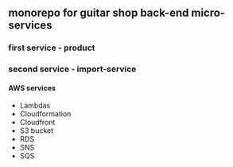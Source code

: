 ## monorepo for guitar shop back-end micro-services
### first service - **product**

### second service - **import-service**

#### AWS services
* Lambdas
* Cloudformation
* Cloudfront
* S3 bucket
* RDS
* SNS
* SQS
